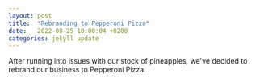 ```yaml
---
layout: post
title:  "Rebranding to Pepperoni Pizza"
date:   2022-08-25 10:00:04 +0200
categories: jekyll update
---
```

After running into issues with our stock of pineapples, we've decided to rebrand our business to Pepperoni Pizza.

